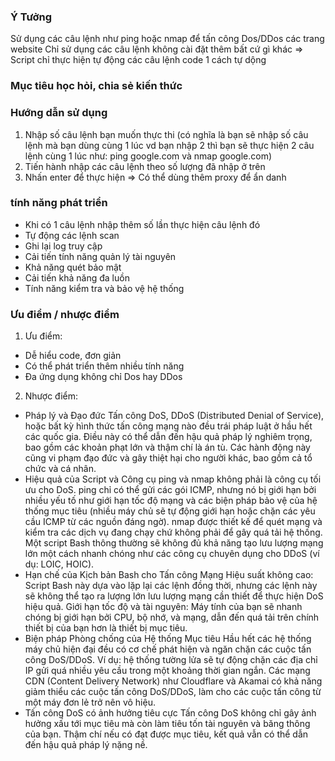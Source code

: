 ### Ý Tưởng ###
Sử dụng các câu lệnh như ping hoặc nmap để tấn công Dos/DDos các trang website
Chỉ sử dụng các câu lệnh không cài đặt thêm bất cứ gì khác
=> Script chỉ thực hiện tự động các câu lệnh code 1 cách tự dộng

### Mục tiêu học hỏi, chia sẻ kiến thức ###

### Hướng dẫn sử dụng ###
1. Nhập số câu lệnh bạn muốn thực thi (có nghĩa là bạn sẽ nhập số câu lệnh mà bạn dùng cùng 1 lúc vd bạn nhập 2 thì bạn sẽ thực hiện 2 câu lệnh cùng 1 lúc như: ping google.com và nmap google.com)
2. Tiến hành nhập các câu lệnh theo số lượng đã nhập ở trên
3. Nhấn enter để thực hiện
=> Có thể dùng thêm proxy để ẩn danh

### tính năng phát triển ###
- Khi có 1 câu lệnh nhập thêm số lần thực hiện câu lệnh đó
- Tự động các lệnh scan
- Ghi lại log truy cập
- Cải tiến tính năng quản lý tài nguyên
- Khả năng quét bảo mật
- Cải tiến khả năng đa luồn
- Tính năng kiểm tra và bảo vệ hệ thống

### Ưu điểm / nhược điểm ###
1. Ưu điểm:
- Dễ hiểu code, đơn giản
- Có thể phát triển thêm nhiều tính năng
- Đa ứng dụng không chỉ Dos hay DDos
2. Nhược điểm:
- Pháp lý và Đạo đức
Tấn công DoS, DDoS (Distributed Denial of Service), hoặc bất kỳ hình thức tấn công mạng nào đều trái pháp luật ở hầu hết các quốc gia. Điều này có thể dẫn đến hậu quả pháp lý nghiêm trọng, bao gồm các khoản phạt lớn và thậm chí là án tù.
Các hành động này cũng vi phạm đạo đức và gây thiệt hại cho người khác, bao gồm cả tổ chức và cá nhân.
- Hiệu quả của Script và Công cụ
ping và nmap không phải là công cụ tối ưu cho DoS. ping chỉ có thể gửi các gói ICMP, nhưng nó bị giới hạn bởi nhiều yếu tố như giới hạn tốc độ mạng và các biện pháp bảo vệ của hệ thống mục tiêu (nhiều máy chủ sẽ tự động giới hạn hoặc chặn các yêu cầu ICMP từ các nguồn đáng ngờ).
nmap được thiết kế để quét mạng và kiểm tra các dịch vụ đang chạy chứ không phải để gây quá tải hệ thống.
Một script Bash thông thường sẽ không đủ khả năng tạo lưu lượng mạng lớn một cách nhanh chóng như các công cụ chuyên dụng cho DDoS (ví dụ: LOIC, HOIC).
- Hạn chế của Kịch bản Bash cho Tấn công Mạng
Hiệu suất không cao: Script Bash này dựa vào lặp lại các lệnh đồng thời, nhưng các lệnh này sẽ không thể tạo ra lượng lớn lưu lượng mạng cần thiết để thực hiện DoS hiệu quả.
Giới hạn tốc độ và tài nguyên: Máy tính của bạn sẽ nhanh chóng bị giới hạn bởi CPU, bộ nhớ, và mạng, dẫn đến quá tải trên chính thiết bị của bạn hơn là thiết bị mục tiêu.
- Biện pháp Phòng chống của Hệ thống Mục tiêu
Hầu hết các hệ thống máy chủ hiện đại đều có cơ chế phát hiện và ngăn chặn các cuộc tấn công DoS/DDoS. Ví dụ: hệ thống tường lửa sẽ tự động chặn các địa chỉ IP gửi quá nhiều yêu cầu trong một khoảng thời gian ngắn.
Các mạng CDN (Content Delivery Network) như Cloudflare và Akamai có khả năng giảm thiểu các cuộc tấn công DoS/DDoS, làm cho các cuộc tấn công từ một máy đơn lẻ trở nên vô hiệu.
- Tấn công DoS có ảnh hưởng tiêu cực
Tấn công DoS không chỉ gây ảnh hưởng xấu tới mục tiêu mà còn làm tiêu tốn tài nguyên và băng thông của bạn. Thậm chí nếu có đạt được mục tiêu, kết quả vẫn có thể dẫn đến hậu quả pháp lý nặng nề.
